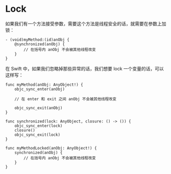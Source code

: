 # Lock

如果我们有一个方法接受参数，需要这个方法是线程安全的话，就需要在参数上加锁：

	- (void)myMethod:(id)anObj {
	    @synchronized(anObj) {
	        // 在括号内 anObj 不会被其他线程改变
	    }
	}
	
在 Swift 中，如果我们忽略掉那些异常的话，我们想要 lock 一个变量的话，可以这样写：

	func myMethod(anObj: AnyObject!) {
	    objc_sync_enter(anObj)
	    
	    // 在 enter 和 exit 之间 anObj 不会被其他线程改变
	    
	    objc_sync_exit(anObj)
	}
	
	func synchronized(lock: AnyObject, closure: () -> ()) {
	    objc_sync_enter(lock)
	    closure()
	    objc_sync_exit(lock)
	}
	
	func myMethodLocked(anObj: AnyObject!) {
	    synchronized(anObj) {
	        // 在括号内 anObj 不会被其他线程改变
	    }
	}